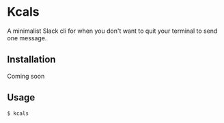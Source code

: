 # Kcals

A minimalist Slack cli for when you don't want to quit your terminal to send one message.

## Installation

Coming soon

## Usage

```shell
$ kcals
```
